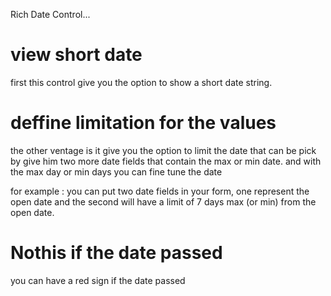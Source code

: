 Rich Date Control...

# view short date
first this control give you the option to show a short date string.

# deffine limitation for the values
the other ventage is it give you the option to limit the date that can be pick
by give him two more date fields that contain the max or min date.
and with the max day or min days you can fine tune the date

for example :
you can put two date fields in your form, one represent the open date
and the second will have a limit of 7 days max (or min) from the open date.

# Nothis if the date passed
you can have a red sign if the date passed
